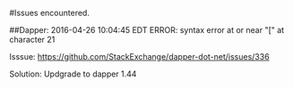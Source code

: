 #Issues encountered.

##Dapper:
2016-04-26 10:04:45 EDT ERROR:  syntax error at or near "[" at character 21

Isssue: https://github.com/StackExchange/dapper-dot-net/issues/336

Solution: Updgrade to dapper 1.44